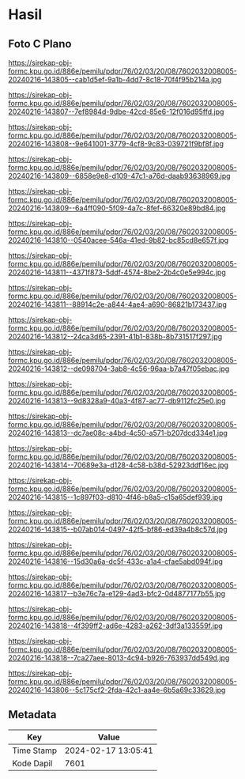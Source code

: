 # Hasil

## Foto C Plano

https://sirekap-obj-formc.kpu.go.id/886e/pemilu/pdpr/76/02/03/20/08/7602032008005-20240216-143805--cab1d5ef-9a1b-4dd7-8c18-70f4f95b214a.jpg

https://sirekap-obj-formc.kpu.go.id/886e/pemilu/pdpr/76/02/03/20/08/7602032008005-20240216-143807--7ef8984d-9dbe-42cd-85e6-12f016d95ffd.jpg

https://sirekap-obj-formc.kpu.go.id/886e/pemilu/pdpr/76/02/03/20/08/7602032008005-20240216-143808--9e641001-3779-4cf8-9c83-039721f9bf8f.jpg

https://sirekap-obj-formc.kpu.go.id/886e/pemilu/pdpr/76/02/03/20/08/7602032008005-20240216-143809--6858e9e8-d109-47c1-a76d-daab93638969.jpg

https://sirekap-obj-formc.kpu.go.id/886e/pemilu/pdpr/76/02/03/20/08/7602032008005-20240216-143809--6a4ff090-5f09-4a7c-8fef-66320e89bd84.jpg

https://sirekap-obj-formc.kpu.go.id/886e/pemilu/pdpr/76/02/03/20/08/7602032008005-20240216-143810--0540acee-546a-41ed-9b82-bc85cd8e657f.jpg

https://sirekap-obj-formc.kpu.go.id/886e/pemilu/pdpr/76/02/03/20/08/7602032008005-20240216-143811--4371f873-5ddf-4574-8be2-2b4c0e5e994c.jpg

https://sirekap-obj-formc.kpu.go.id/886e/pemilu/pdpr/76/02/03/20/08/7602032008005-20240216-143811--88914c2e-a844-4ae4-a690-86821b173437.jpg

https://sirekap-obj-formc.kpu.go.id/886e/pemilu/pdpr/76/02/03/20/08/7602032008005-20240216-143812--24ca3d65-2391-41b1-838b-8b731517f297.jpg

https://sirekap-obj-formc.kpu.go.id/886e/pemilu/pdpr/76/02/03/20/08/7602032008005-20240216-143812--de098704-3ab8-4c56-96aa-b7a47f05ebac.jpg

https://sirekap-obj-formc.kpu.go.id/886e/pemilu/pdpr/76/02/03/20/08/7602032008005-20240216-143813--9d8328a9-40a3-4f87-ac77-db9112fc25e0.jpg

https://sirekap-obj-formc.kpu.go.id/886e/pemilu/pdpr/76/02/03/20/08/7602032008005-20240216-143813--dc7ae08c-a4bd-4c50-a571-b207dcd334e1.jpg

https://sirekap-obj-formc.kpu.go.id/886e/pemilu/pdpr/76/02/03/20/08/7602032008005-20240216-143814--70689e3a-d128-4c58-b38d-52923ddf16ec.jpg

https://sirekap-obj-formc.kpu.go.id/886e/pemilu/pdpr/76/02/03/20/08/7602032008005-20240216-143815--1c897f03-d810-4f46-b8a5-c15a65def939.jpg

https://sirekap-obj-formc.kpu.go.id/886e/pemilu/pdpr/76/02/03/20/08/7602032008005-20240216-143815--b07ab014-0497-42f5-bf86-ed39a4b8c57d.jpg

https://sirekap-obj-formc.kpu.go.id/886e/pemilu/pdpr/76/02/03/20/08/7602032008005-20240216-143816--15d30a6a-dc5f-433c-a1a4-cfae5abd094f.jpg

https://sirekap-obj-formc.kpu.go.id/886e/pemilu/pdpr/76/02/03/20/08/7602032008005-20240216-143817--b3e76c7a-e129-4ad3-bfc2-0d4877177b55.jpg

https://sirekap-obj-formc.kpu.go.id/886e/pemilu/pdpr/76/02/03/20/08/7602032008005-20240216-143818--4f399ff2-ad6e-4283-a262-3df3a133559f.jpg

https://sirekap-obj-formc.kpu.go.id/886e/pemilu/pdpr/76/02/03/20/08/7602032008005-20240216-143818--7ca27aee-8013-4c94-b926-763937dd549d.jpg

https://sirekap-obj-formc.kpu.go.id/886e/pemilu/pdpr/76/02/03/20/08/7602032008005-20240216-143806--5c175cf2-2fda-42c1-aa4e-6b5a69c33629.jpg


## Metadata

| Key        | Value               |
| ---------- | ------------------- |
| Time Stamp | 2024-02-17 13:05:41 |
| Kode Dapil | 7601                |




